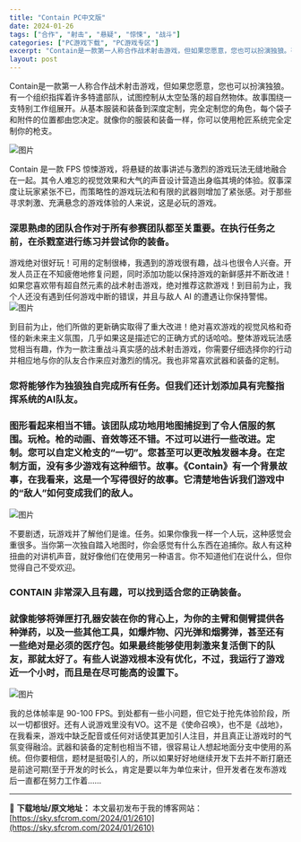 ```yaml
---
title: "Contain PC中文版"
date: 2024-01-26
tags: ["合作", "射击", "悬疑", "惊悚", "战斗"]
categories: ["PC游戏下载", "PC游戏专区"]
excerpt: "Contain是一款第一人称合作战术射击游戏，但如果您愿意，您也可以扮演独狼。有一个组织指挥着许多特遣部队，试图控制从太空坠落的超自然物体。故事围绕一支特别工作组展开。从基本服装和装备到深度定制，完全定制您的角色，每个袋子和附件的位置都由您决定。就像你的服装和装备一样，你可以使用枪匠系统完全定制你的&hellip;"
layout: post
---
```


<div>
<div id="readability-page-1" class="page">
<div id="js_content">

Contain是一款第一人称合作战术射击游戏，但如果您愿意，您也可以扮演独狼。有一个组织指挥着许多特遣部队，试图控制从太空坠落的超自然物体。故事围绕一支特别工作组展开。从基本服装和装备到深度定制，完全定制您的角色，每个袋子和附件的位置都由您决定。就像你的服装和装备一样，你可以使用枪匠系统完全定制你的枪支。

<img src="https://sky.sfcrom.com/wp-content/uploads/2024/01/20240126090454-99e23.jpeg" alt="图片" crossorigin="anonymous" data-imgfileid="110004458" data-ratio="0.562962962962963" data-src="https://mmbiz.qpic.cn/sz_mmbiz_jpg/vMMYRotKWXjvDIsalMjd3CyzysKs5ucWTzbflMvOXAib89X97Pj9jh8907XRSTSVsZ0Yibp8UKFnsvcGSZYHO4hg/640?wx_fmt=jpeg&amp;from=appmsg" data-type="jpeg" data-w="1080" data-original-style="null" data-index="1" data-fail="0" />

Contain 是一款 FPS 惊悚游戏，将悬疑的故事讲述与激烈的游戏玩法无缝地融合在一起。其令人难忘的视觉效果和大气的声音设计营造出身临其境的体验。叙事深度让玩家紧张不已，而策略性的游戏玩法和有限的武器则增加了紧张感。对于那些寻求刺激、充满悬念的游戏体验的人来说，这是必玩的游戏。
<h3>深思熟虑的团队合作对于所有参赛团队都至关重要。在执行任务之前，在杀戮室进行练习并尝试你的装备。</h3>
游戏绝对很好玩！可用的定制很棒，我遇到的游戏很有趣，战斗也很令人兴奋。开发人员正在不知疲倦地修复问题，同时添加功能以保持游戏的新鲜感并不断改进！如果您喜欢带有超自然元素的战术射击游戏，绝对推荐这款游戏！到目前为止，我个人还没有遇到任何游戏中断的错误，并且与敌人 AI 的遭遇让你保持警惕。

<img src="https://sky.sfcrom.com/wp-content/uploads/2024/01/20240126090454-bea18.jpeg" alt="图片" crossorigin="anonymous" data-imgfileid="110004459" data-ratio="0.562962962962963" data-src="https://mmbiz.qpic.cn/sz_mmbiz_jpg/vMMYRotKWXjvDIsalMjd3CyzysKs5ucWw0qVicfatP618dRkTjdxibHRGgmiaBGz7fIjvS1C866LoImkvZ2AH4Q6w/640?wx_fmt=jpeg&amp;from=appmsg" data-type="jpeg" data-w="1080" data-original-style="null" data-index="2" data-fail="0" />

到目前为止，他们所做的更新确实取得了重大改进！绝对喜欢游戏的视觉风格和奇怪的新未来主义氛围，几乎如果这是描述它的正确方式的话哈哈。整体游戏玩法感觉相当有趣，作为一款注重战斗真实感的战术射击游戏，你需要仔细选择你的行动并相应地与你的队友合作来应对激烈的情况。我也非常喜欢武器和装备的定制。
<h3>您将能够作为独狼独自完成所有任务。但我们还计划添加具有完整指挥系统的AI队友。</h3>
<h3>图形看起来相当不错。该团队成功地用地图捕捉到了令人信服的氛围。玩枪。枪的动画、音效等还不错。不过可以进行一些改进。定制。您可以自定义枪支的“一切”。您甚至可以更改触发器本身。在定制方面，没有多少游戏有这种细节。故事。《Contain》有一个背景故事，在我看来，这是一个写得很好的故事。它清楚地告诉我们游戏中的“敌人”如何变成我们的敌人。</h3>
<img src="https://sky.sfcrom.com/wp-content/uploads/2024/01/20240126090454-6eb3d.jpeg" alt="图片" crossorigin="anonymous" data-imgfileid="110004460" data-ratio="0.562962962962963" data-src="https://mmbiz.qpic.cn/sz_mmbiz_jpg/vMMYRotKWXjvDIsalMjd3CyzysKs5ucWgssSJwHiaxHjNGTdZiaOM2zAhhPkic6qLGLicOIto1epwPqflbHmibQeicsw/640?wx_fmt=jpeg&amp;from=appmsg" data-type="jpeg" data-w="1080" data-original-style="null" data-index="3" data-fail="0" />

不要剧透，玩游戏并了解他们是谁。任务。如果你像我一样一个人玩，这种感觉会重很多。当你第一次独自踏入地图时，你会感觉有什么东西在追捕你。敌人有这种扭曲的对讲机声音，就好像他们在使用另一种语言。你不知道他们在说什么，但你觉得自己不受欢迎。
<h3>CONTAIN 非常深入且有趣，可以找到适合您的正确装备。</h3>
<h3>就像能够将弹匣打孔器安装在你的背心上，为你的主臂和侧臂提供各种弹药，以及一些其他工具，如爆炸物、闪光弹和烟雾弹，甚至还有一些绝对是必须的医疗包。如果最终能够使用刺激来复活倒下的队友，那就太好了。有些人说游戏根本没有优化，不过，我运行了游戏近一个小时，而且是在尽可能高的设置下。</h3>
<img src="https://sky.sfcrom.com/wp-content/uploads/2024/01/20240126090454-9ed9f.jpeg" alt="图片" crossorigin="anonymous" data-imgfileid="110004462" data-ratio="0.562962962962963" data-src="https://mmbiz.qpic.cn/sz_mmbiz_jpg/vMMYRotKWXjvDIsalMjd3CyzysKs5ucWazL5yshnQKbPcyWu9QFDnSt7yaybletJ93e5RMoiaHrPiaEHzc6xs5LA/640?wx_fmt=jpeg&amp;from=appmsg" data-type="jpeg" data-w="1080" data-original-style="null" data-index="4" data-fail="0" />

我的总体帧率是 90-100 FPS。到处都有一些小问题，但它处于抢先体验阶段，所以一切都很好。还有人说游戏里没有VO。这不是《使命召唤》，也不是《战地》，在我看来，游戏中缺乏配音或任何对话使其更加引人注目，并且真正让游戏时的气氛变得融洽。武器和装备的定制也相当不错，很容易让人想起地面分支中使用的系统。但你要相信，题材是挺吸引人的，所以如果好好地继续开发下去并不断打磨还是前途可期(至于开发的时长么，肯定是要以年为单位来计，但开发者在发布游戏后一直都在努力工作着……

</div>
</div>
</div>

---
📖 **下载地址/原文地址：** 本文最初发布于我的博客网站：[https://sky.sfcrom.com/2024/01/2610](https://sky.sfcrom.com/2024/01/2610)
